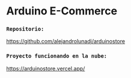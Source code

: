 # Arduino E-Commerce 

### `Repositorio:`

https://github.com/alejandrolunadj/arduinostore

### `Proyecto funcionando en la nube:`

https://arduinostore.vercel.app/


